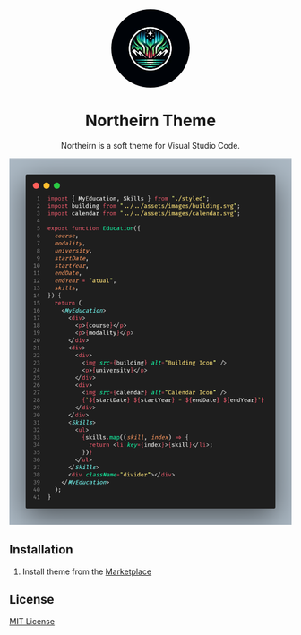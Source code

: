 <div align="center">


<img src="./img/logo.jpeg" width="140" style="border-radius: 90%;" />

# Northeirn Theme

Northeirn is a soft theme for Visual Studio Code.

![preview-dark](./img/aurora-breeze.png)

</div>

## Installation

1. Install theme from the [Marketplace](https://marketplace.visualstudio.com/manage/publishers/murilonicemento/extensions/northeirn/hub)

## License

[MIT License](LICENSE)

